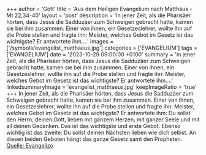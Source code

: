 +++
author = 'Gott'
title = 'Aus dem Heiligen Evangelium nach Matthäus - Mt 22,34-40'
layout = 'post'
description = 'In jener Zeit, als die Pharisäer hörten, dass Jesus die Sadduzäer zum Schweigen gebracht hatte, kamen sie bei ihm zusammen. Einer von ihnen, ein Gesetzeslehrer, wollte ihn auf die Probe stellen und fragte ihn: Meister, welches Gebot im Gesetz ist das wichtigste? Er antwortete ihm....'
images = ['/symbols/evangelist_matthaeus.jpg']
categories = ['EVANGELIUM']
tags = ['EVANGELIUM']
date = '2023-10-29 09:00:00 +0100'
summary = 'In jener Zeit, als die Pharisäer hörten, dass Jesus die Sadduzäer zum Schweigen gebracht hatte, kamen sie bei ihm zusammen. Einer von ihnen, ein Gesetzeslehrer, wollte ihn auf die Probe stellen und fragte ihn: Meister, welches Gebot im Gesetz ist das wichtigste? Er antwortete ihm....'
linkedsummaryImage = 'evangelist_matthaeus.jpg'
keepImageRatio = 'true'
+++
In jener Zeit, als die Pharisäer hörten, dass Jesus die Sadduzäer zum Schweigen gebracht hatte, kamen sie bei ihm zusammen.
Einer von ihnen, ein Gesetzeslehrer, wollte ihn auf die Probe stellen und fragte ihn:
Meister, welches Gebot im Gesetz ist das wichtigste?
Er antwortete ihm: Du sollst den Herrn, deinen Gott, lieben mit ganzem Herzen, mit ganzer Seele und mit all deinen Gedanken.<!--more-->
Das ist das wichtigste und erste Gebot.
Ebenso wichtig ist das zweite: Du sollst deinen Nächsten lieben wie dich selbst.
An diesen beiden Geboten hängt das ganze Gesetz samt den Propheten.<br> [Quelle: Evangelizo](https://evangeliumtagfuertag.org/DE/gospel)
